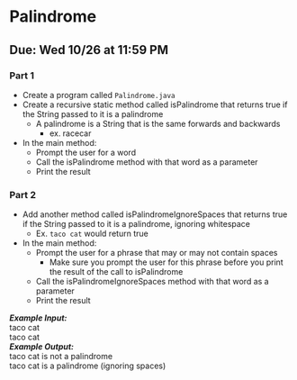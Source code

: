 # Palindrome

## Due: Wed 10/26 at 11:59 PM

### Part 1

- Create a program called `Palindrome.java`
- Create a recursive static method called isPalindrome that returns true if the String passed to it is a palindrome
  - A palindrome is a String that is the same forwards and backwards
    - ex. racecar
- In the main method:
  - Prompt the user for a word
  - Call the isPalindrome method with that word as a parameter
  - Print the result

### Part 2

- Add another method called isPalindromeIgnoreSpaces that returns true if the String passed to it is a palindrome, ignoring whitespace
  - Ex. `taco cat` would return true
- In the main method:
  - Prompt the user for a phrase that may or may not contain spaces
    - Make sure you prompt the user for this phrase before you print the result of the call to isPalindrome
  - Call the isPalindromeIgnoreSpaces method with that word as a parameter
  - Print the result

***Example Input:***\
taco cat\
taco cat\
***Example Output:***\
taco cat is not a palindrome\
taco cat is a palindrome (ignoring spaces)
